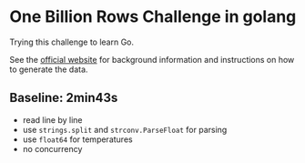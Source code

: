 # One Billion Rows Challenge in golang
Trying this challenge to learn Go.

See the [official website](1brc.dev) for background information and instructions on how to generate the data.

## Baseline: 2min43s

- read line by line
- use `strings.split` and `strconv.ParseFloat` for parsing
- use `float64` for temperatures
- no concurrency
